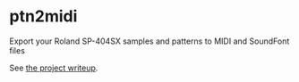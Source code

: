 ptn2midi
========

Export your Roland SP-404SX samples and patterns to MIDI and SoundFont files

See [the project writeup](http://tyleroderkirk.github.io/ptn2midi/).

